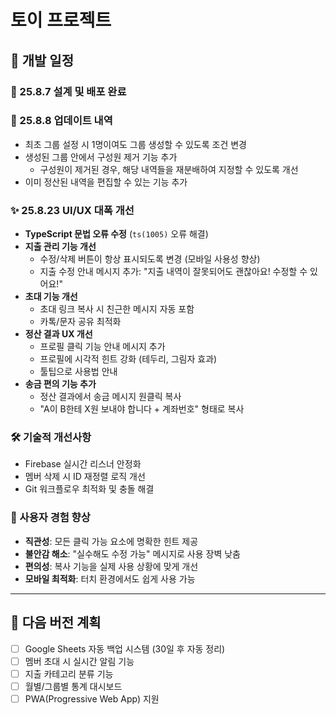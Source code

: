 # 토이 프로젝트

## 📅 개발 일정

### 🚀 25.8.7 설계 및 배포 완료

### 🔄 25.8.8 업데이트 내역
- 최초 그룹 설정 시 1명이여도 그룹 생성할 수 있도록 조건 변경
- 생성된 그룹 안에서 구성원 제거 기능 추가
  - 구성원이 제거된 경우, 해당 내역들을 재분배하여 지정할 수 있도록 개선
- 이미 정산된 내역을 편집할 수 있는 기능 추가

### ✨ 25.8.23 UI/UX 대폭 개선
- **TypeScript 문법 오류 수정** (`ts(1005)` 오류 해결)
- **지출 관리 기능 개선**
  - 수정/삭제 버튼이 항상 표시되도록 변경 (모바일 사용성 향상)
  - 지출 수정 안내 메시지 추가: "지출 내역이 잘못되어도 괜찮아요! 수정할 수 있어요!"
- **초대 기능 개선**
  - 초대 링크 복사 시 친근한 메시지 자동 포함
  - 카톡/문자 공유 최적화
- **정산 결과 UX 개선**
  - 프로필 클릭 기능 안내 메시지 추가
  - 프로필에 시각적 힌트 강화 (테두리, 그림자 효과)
  - 툴팁으로 사용법 안내
- **송금 편의 기능 추가**
  - 정산 결과에서 송금 메시지 원클릭 복사
  - "A이 B한테 X원 보내야 합니다 + 계좌번호" 형태로 복사

### 🛠️ 기술적 개선사항
- Firebase 실시간 리스너 안정화
- 멤버 삭제 시 ID 재정렬 로직 개선
- Git 워크플로우 최적화 및 충돌 해결

### 📱 사용자 경험 향상
- **직관성**: 모든 클릭 가능 요소에 명확한 힌트 제공
- **불안감 해소**: "실수해도 수정 가능" 메시지로 사용 장벽 낮춤
- **편의성**: 복사 기능을 실제 사용 상황에 맞게 개선
- **모바일 최적화**: 터치 환경에서도 쉽게 사용 가능

---

## 🎯 다음 버전 계획
- [ ] Google Sheets 자동 백업 시스템 (30일 후 자동 정리)
- [ ] 멤버 초대 시 실시간 알림 기능
- [ ] 지출 카테고리 분류 기능
- [ ] 월별/그룹별 통계 대시보드
- [ ] PWA(Progressive Web App) 지원